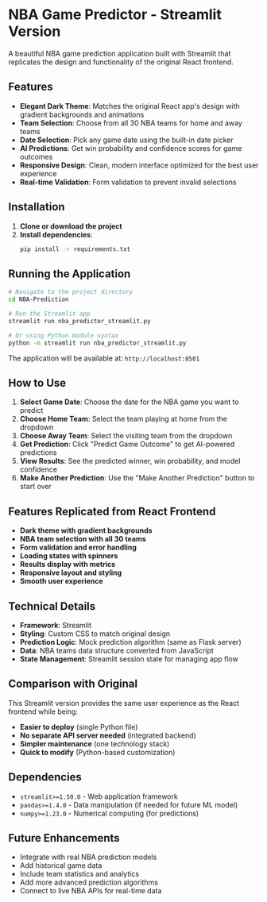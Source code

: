 # NBA Game Predictor - Streamlit Version

A beautiful NBA game prediction application built with Streamlit that replicates the design and functionality of the original React frontend.

## Features

- **Elegant Dark Theme**: Matches the original React app's design with gradient backgrounds and animations
- **Team Selection**: Choose from all 30 NBA teams for home and away teams
- **Date Selection**: Pick any game date using the built-in date picker
- **AI Predictions**: Get win probability and confidence scores for game outcomes
- **Responsive Design**: Clean, modern interface optimized for the best user experience
- **Real-time Validation**: Form validation to prevent invalid selections

## Installation

1. **Clone or download the project**
2. **Install dependencies**:
   ```bash
   pip install -r requirements.txt
   ```

## Running the Application

```bash
# Navigate to the project directory
cd NBA-Prediction

# Run the Streamlit app
streamlit run nba_predictor_streamlit.py

# Or using Python module syntax
python -m streamlit run nba_predictor_streamlit.py
```

The application will be available at: `http://localhost:8501`

## How to Use

1. **Select Game Date**: Choose the date for the NBA game you want to predict
2. **Choose Home Team**: Select the team playing at home from the dropdown
3. **Choose Away Team**: Select the visiting team from the dropdown
4. **Get Prediction**: Click "Predict Game Outcome" to get AI-powered predictions
5. **View Results**: See the predicted winner, win probability, and model confidence
6. **Make Another Prediction**: Use the "Make Another Prediction" button to start over

## Features Replicated from React Frontend

- **Dark theme with gradient backgrounds**
- **NBA team selection with all 30 teams**
- **Form validation and error handling** 
- **Loading states with spinners**
- **Results display with metrics**
- **Responsive layout and styling**
- **Smooth user experience**

## Technical Details

- **Framework**: Streamlit
- **Styling**: Custom CSS to match original design
- **Prediction Logic**: Mock prediction algorithm (same as Flask server)
- **Data**: NBA teams data structure converted from JavaScript
- **State Management**: Streamlit session state for managing app flow

## Comparison with Original

This Streamlit version provides the same user experience as the React frontend while being:
- **Easier to deploy** (single Python file)
- **No separate API server needed** (integrated backend)
- **Simpler maintenance** (one technology stack)
- **Quick to modify** (Python-based customization)

## Dependencies

- `streamlit>=1.50.0` - Web application framework
- `pandas>=1.4.0` - Data manipulation (if needed for future ML model)
- `numpy>=1.23.0` - Numerical computing (for predictions)

## Future Enhancements

- Integrate with real NBA prediction models
- Add historical game data
- Include team statistics and analytics  
- Add more advanced prediction algorithms
- Connect to live NBA APIs for real-time data